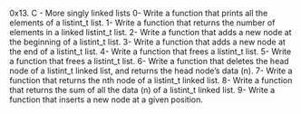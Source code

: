 0x13. C - More singly linked lists
0- Write a function that prints all the elements of a listint_t list.
1- Write a function that returns the number of elements in a linked listint_t list.
2- Write a function that adds a new node at the beginning of a listint_t list.
3- Write a function that adds a new node at the end of a listint_t list.
4- Write a function that frees a listint_t list.
5- Write a function that frees a listint_t list.
6- Write a function that deletes the head node of a listint_t linked list, and returns the head node’s data (n).
7- Write a function that returns the nth node of a listint_t linked list.
8- Write a function that returns the sum of all the data (n) of a listint_t linked list.
9- Write a function that inserts a new node at a given position.
